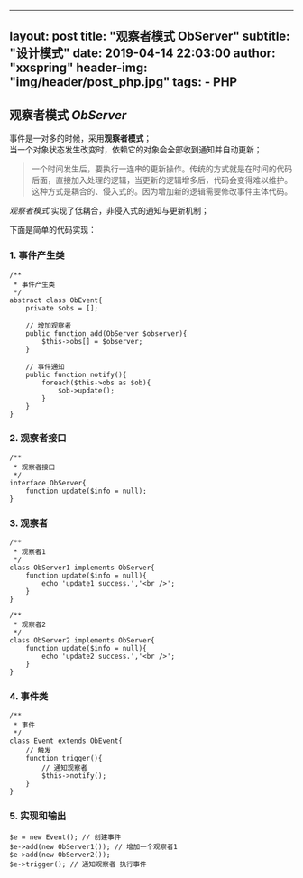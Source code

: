 
---
layout:     post
title:      "观察者模式 ObServer"
subtitle:   "设计模式"
date:       2019-04-14 22:03:00
author:     "xxspring"
header-img: "img/header/post_php.jpg"
tags:
    - PHP
---


## 观察者模式 *ObServer*

事件是一对多的时候，采用**观察者模式**；  
当一个对象状态发生改变时，依赖它的对象会全部收到通知并自动更新；  

> 一个时间发生后，要执行一连串的更新操作。传统的方式就是在时间的代码后面，直接加入处理的逻辑，当更新的逻辑增多后，代码会变得难以维护。这种方式是耦合的、侵入式的。因为增加新的逻辑需要修改事件主体代码。  

*观察者模式* 实现了低耦合，非侵入式的通知与更新机制；

下面是简单的代码实现：

### 1. 事件产生类

```
/**
 * 事件产生类
 */
abstract class ObEvent{
    private $obs = [];

    // 增加观察者
    public function add(ObServer $observer){
        $this->obs[] = $observer;
    }

    // 事件通知
    public function notify(){
        foreach($this->obs as $ob){
            $ob->update();
        }
    }
}
```

### 2. 观察者接口

```
/**
 * 观察者接口
 */
interface ObServer{
    function update($info = null);
}
```

### 3. 观察者

```
/**
 * 观察者1
 */
class ObServer1 implements ObServer{
    function update($info = null){
        echo 'update1 success.','<br />';
    }
}

/**
 * 观察者2
 */
class ObServer2 implements ObServer{
    function update($info = null){
        echo 'update2 success.','<br />';
    }
}
```

### 4. 事件类

```
/**
 * 事件
 */
class Event extends ObEvent{
    // 触发
    function trigger(){
        // 通知观察者
        $this->notify();
    }
}
```

### 5. 实现和输出

```
$e = new Event(); // 创建事件
$e->add(new ObServer1()); // 增加一个观察者1
$e->add(new ObServer2());
$e->trigger(); // 通知观察者 执行事件
```


